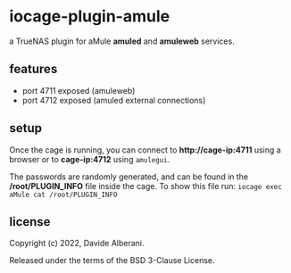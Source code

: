 # iocage-plugin-amule

a TrueNAS plugin for aMule **amuled** and **amuleweb** services.

## features

* port 4711 exposed (amuleweb)
* port 4712 exposed (amuled external connections)

## setup

Once the cage is running, you can connect to **http://cage-ip:4711** using a browser or to **cage-ip:4712** using `amulegui`.

The passwords are randomly generated, and can be found in the **/root/PLUGIN_INFO** file inside the cage. To show this file run: `iocage exec aMule cat /root/PLUGIN_INFO`

## license

Copyright (c) 2022, Davide Alberani.

Released under the terms of the BSD 3-Clause License.
